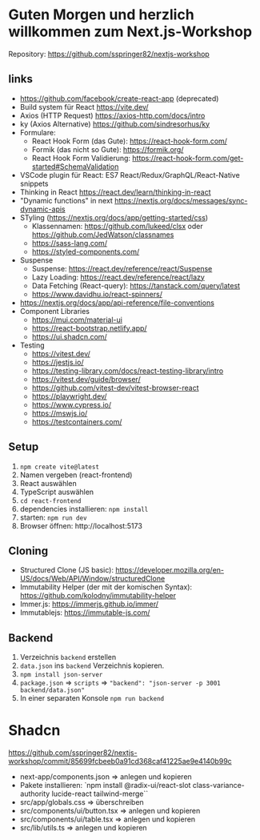 # Guten Morgen und herzlich willkommen zum Next.js-Workshop

Repository: https://github.com/sspringer82/nextjs-workshop

## links

- https://github.com/facebook/create-react-app (deprecated)
- Build system für React https://vite.dev/
- Axios (HTTP Request) https://axios-http.com/docs/intro
- ky (Axios Alternative) https://github.com/sindresorhus/ky
- Formulare:
  - React Hook Form (das Gute): https://react-hook-form.com/
  - Formik (das nicht so Gute): https://formik.org/
  - React Hook Form Validierung: https://react-hook-form.com/get-started#SchemaValidation
- VSCode plugin für React: ES7 React/Redux/GraphQL/React-Native snippets
- Thinking in React https://react.dev/learn/thinking-in-react
- "Dynamic functions" in next https://nextjs.org/docs/messages/sync-dynamic-apis
- STyling (https://nextjs.org/docs/app/getting-started/css)
  - Klassennamen: https://github.com/lukeed/clsx oder https://github.com/JedWatson/classnames
  - https://sass-lang.com/
  - https://styled-components.com/
- Suspense
  - Suspense: https://react.dev/reference/react/Suspense
  - Lazy Loading: https://react.dev/reference/react/lazy
  - Data Fetching (React-query): https://tanstack.com/query/latest
  - https://www.davidhu.io/react-spinners/
- https://nextjs.org/docs/app/api-reference/file-conventions
- Component Libraries
  - https://mui.com/material-ui
  - https://react-bootstrap.netlify.app/
  - https://ui.shadcn.com/
- Testing
  - https://vitest.dev/
  - https://jestjs.io/
  - https://testing-library.com/docs/react-testing-library/intro
  - https://vitest.dev/guide/browser/
  - https://github.com/vitest-dev/vitest-browser-react
  - https://playwright.dev/
  - https://www.cypress.io/
  - https://mswjs.io/
  - https://testcontainers.com/

## Setup

1. `npm create vite@latest`
2. Namen vergeben (react-frontend)
3. React auswählen
4. TypeScript auswählen
5. `cd react-frontend`
6. dependencies installieren: `npm install`
7. starten: `npm run dev`
8. Browser öffnen: http://localhost:5173

## Cloning

- Structured Clone (JS basic): https://developer.mozilla.org/en-US/docs/Web/API/Window/structuredClone
- Immutability Helper (der mit der komischen Syntax): https://github.com/kolodny/immutability-helper
- Immer.js: https://immerjs.github.io/immer/
- Immutablejs: https://immutable-js.com/

## Backend

1. Verzeichnis `backend` erstellen
2. `data.json` ins `backend` Verzeichnis kopieren.
3. `npm install json-server`
4. `package.json` => `scripts` => `"backend": "json-server -p 3001 backend/data.json"`
5. In einer separaten Konsole `npm run backend`

# Shadcn

https://github.com/sspringer82/nextjs-workshop/commit/85699fcbeeb0a91cd368caf41225ae9e4140b99c

- next-app/components.json => anlegen und kopieren
- Pakete installieren: `npm install @radix-ui/react-slot class-variance-authority lucide-react tailwind-merge``
- src/app/globals.css => überschreiben
- src/components/ui/button.tsx => anlegen und kopieren
- src/components/ui/table.tsx => anlegen und kopieren
- src/lib/utils.ts => anlegen und kopieren
